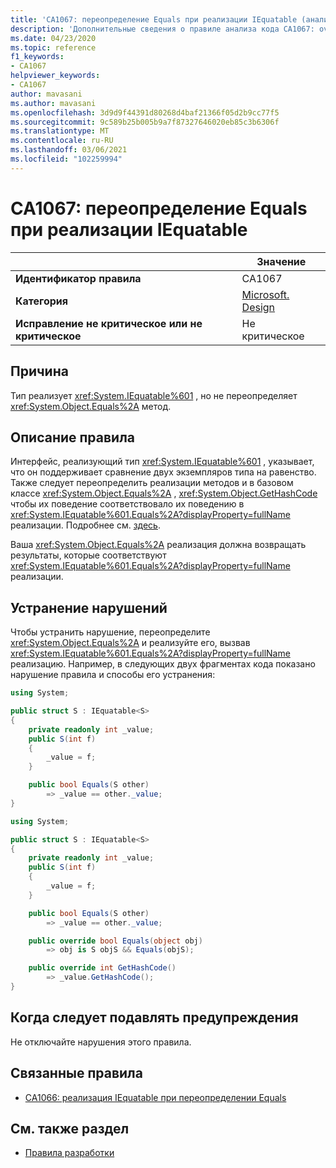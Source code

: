 ```yaml
---
title: 'CA1067: переопределение Equals при реализации IEquatable (анализ кода)'
description: 'Дополнительные сведения о правиле анализа кода CA1067: override Equals при реализации IEquatable'
ms.date: 04/23/2020
ms.topic: reference
f1_keywords:
- CA1067
helpviewer_keywords:
- CA1067
author: mavasani
ms.author: mavasani
ms.openlocfilehash: 3d9d9f44391d80268d4baf21366f05d2b9cc77f5
ms.sourcegitcommit: 9c589b25b005b9a7f87327646020eb85c3b6306f
ms.translationtype: MT
ms.contentlocale: ru-RU
ms.lasthandoff: 03/06/2021
ms.locfileid: "102259994"
---
```

# <a name="ca1067-override-equals-when-implementing-iequatable"></a>CA1067: переопределение Equals при реализации IEquatable

| | Значение |
|-|-|
| **Идентификатор правила** |CA1067|
| **Категория** |[Microsoft. Design](design-warnings.md)|
| **Исправление не критическое или не критическое** |Не критическое|

## <a name="cause"></a>Причина

Тип реализует <xref:System.IEquatable%601> , но не переопределяет <xref:System.Object.Equals%2A> метод.

## <a name="rule-description"></a>Описание правила

Интерфейс, реализующий тип <xref:System.IEquatable%601> , указывает, что он поддерживает сравнение двух экземпляров типа на равенство. Также следует переопределить реализации методов и в базовом классе <xref:System.Object.Equals%2A> , <xref:System.Object.GetHashCode> чтобы их поведение соответствовало их поведению в <xref:System.IEquatable%601.Equals%2A?displayProperty=fullName> реализации. Подробнее см. [здесь](/dotnet/api/system.iequatable-1#notes-to-implementers).

Ваша <xref:System.Object.Equals%2A> реализация должна возвращать результаты, которые соответствуют <xref:System.IEquatable%601.Equals%2A?displayProperty=fullName> реализации.

## <a name="how-to-fix-violations"></a>Устранение нарушений

Чтобы устранить нарушение, переопределите <xref:System.Object.Equals%2A> и реализуйте его, вызвав <xref:System.IEquatable%601.Equals%2A?displayProperty=fullName> реализацию. Например, в следующих двух фрагментах кода показано нарушение правила и способы его устранения:

```csharp
using System;

public struct S : IEquatable<S>
{
    private readonly int _value;
    public S(int f)
    {
        _value = f;
    }

    public bool Equals(S other)
        => _value == other._value;
}
```

```csharp
using System;

public struct S : IEquatable<S>
{
    private readonly int _value;
    public S(int f)
    {
        _value = f;
    }

    public bool Equals(S other)
        => _value == other._value;

    public override bool Equals(object obj)
        => obj is S objS && Equals(objS);

    public override int GetHashCode()
        => _value.GetHashCode();
}
```

## <a name="when-to-suppress-warnings"></a>Когда следует подавлять предупреждения

Не отключайте нарушения этого правила.

## <a name="related-rules"></a>Связанные правила

- [CA1066: реализация IEquatable при переопределении Equals](ca1066.md)

## <a name="see-also"></a>См. также раздел

- [Правила разработки](design-warnings.md)
